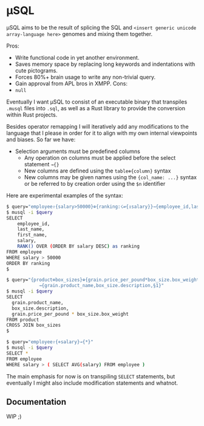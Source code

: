 # μSQL

μSQL aims to be the result of splicing the SQL and `<insert generic unicode array-language here>` genomes and mixing them together.

Pros:
- Write functional code in yet another environment.
- Saves memory space by replacing long keywords and indentations with cute pictograms.
- Forces 80%+ brain usage to write any non-trivial query.
- Gain approval from APL bros in XMPP.
Cons:
- `null`

Eventually I want μSQL to consist of an executable binary that transpiles `.musql` files into `.sql`, as well as a Rust library to provide the conversion within Rust projects.

Besides operator remapping I will iteratively add any modifications to the language that I please in order for it to align with my own internal viewpoints and biases. So far we have:
- Selection arguments must be predefined columns
    - Any operation on columns must be applied before the select statement `→{}`
    - New columns are defined using the `table⊕{column}` syntax
    - New columns may be given names using the `{col_name: ...}` syntax or be referred to by creation order using the `$n` identifier

Here are experimental examples of the syntax:

```bash
$ query="employee↾{salary>50000}⊕{ranking:☇⇌{↧salary}}→{employee_id,last_name,salary,ranking}"
$ musql -i $query
SELECT 
    employee_id,
    last_name,
    first_name,
    salary,
    RANK() OVER (ORDER BY salary DESC) as ranking
FROM employee
WHERE salary > 50000
ORDER BY ranking
$
```

```bash
$ query="{product⊗box_sizes}⊕{grain.price_per_pound*box_size.box_weight}
            →{grain.product_name,box_size.description,§1}"
$ musql -i $query
SELECT
  grain.product_name,
  box_size.description,
  grain.price_per_pound * box_size.box_weight
FROM product
CROSS JOIN box_sizes
$
```

```bash
$ query="employee↾{⋄salary}→{*}"
$ musql -i $query
SELECT *
FROM employee 
WHERE salary > ( SELECT AVG(salary) FROM employee )
```

The main emphasis for now is on transpiling `SELECT` statements, but eventually I might also include modification statements and whatnot.

## Documentation

WIP ;)
